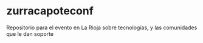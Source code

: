 # zurracapoteconf
Repositorio para el evento  en La Rioja sobre tecnologías, y las comunidades que le dan soporte
